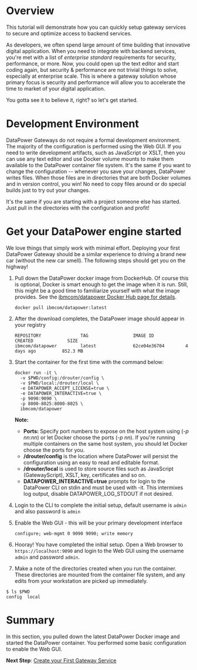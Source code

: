 # Overview

This tutorial will demonstrate how you can quickly setup gateway services to secure and optimize access to backend services.

As developers, we often spend large amount of time building that innovative digital application. When you need to integrate with backend services, you're met with a list of *enterprise standard* requirements for security, performance, or more. Now, you could open up the text editor and start coding again, but security & performance are not trivial things to solve, especially at enterprise scale. This is where a gateway solution whose primary focus is security and performance will allow you to accelerate the time to market of your digital application.

You gotta see it to believe it, right? so let's get started.

# Development Environment

DataPower Gateways do not require a formal development environment. The majority of the configuration is performed using the Web GUI. If you need to write development artifacts, such as JavaScript or XSLT, then you can use any text editor and use Docker volume mounts to make them available to the DataPower container file system. It's the same if you want to change the configuration -- whenever you save your changes, DataPower writes files. When those files are in directories that are both Docker volumes and in version control, you win! No need to copy files around or do special builds just to try out your changes.

It's the same if you are starting with a project someone else has started. Just pull in the directories with the configuration and profit!

# Get your DataPower engine started

We love things that simply work with minimal effort. Deploying your first DataPower Gateway should be a similar experience to driving a brand new car (without the new car smell). The following steps should get you on the highway!

1. Pull down the DataPower docker image from DockerHub. Of course this is optional, Docker is smart enough to get the image when it is run. Still, this might be a good time to familiarize yourself with what the image provides. See the [ibmcom/datapower Docker Hub page for details](https://hub.docker.com/r/ibmcom/datapower/).

    ```
    docker pull ibmcom/datapower:latest
    ```

2. After the download completes, the DataPower image should appear in your registry

    ```
    REPOSITORY               TAG                 IMAGE ID            CREATED             SIZE
    ibmcom/datapower         latest              62ce04e36704        4 days ago          852.3 MB
    ```

3. Start the container for the first time with the command below:
    ```
    docker run -it \
      -v $PWD/config:/drouter/config \
      -v $PWD/local:/drouter/local \
      -e DATAPOWER_ACCEPT_LICENSE=true \
      -e DATAPOWER_INTERACTIVE=true \
      -p 9090:9090 \
      -p 8000-8025:8000-8025 \
      ibmcom/datapower
    ```

    **Note:** 
    * **Ports:** Specify port numbers to expose on the host system using (_-p nn:nn_) or let Docker choose the ports (_-p nn_). If you're running multiple containers on the same host system, you should let Docker choose the ports for you.
    * **/drouter/config** is the location where DataPower will persist the configuration using an easy to read and editable format.
    * **/drouter/local** is used to store source files such as JavaScript (GatewayScript), XSLT, key, certificates and so on.
    * **DATAPOWER_INTERACTIVE=true** prompts for login to the DataPower CLI on stdin and must be used with -it. This intermixes log output, disable DATAPOWER_LOG_STDOUT if not desired.

4. Login to the CLI to complete the initial setup, default username is `admin` and also password is `admin`
5. Enable the Web GUI - this will be your primary development interface

    ```
    configure; web-mgmt 0 9090 9090; write memory
    ```

6. Hooray! You have completed the initial setup. Open a Web browser to `https://localhost:9090` and login to the Web GUI using the username `admin` and password `admin`. 

7. Make a note of the directories created when you run the container. These directories are mounted from the container file system, and any edits from your workstation are picked up immediately.
```
$ ls $PWD
config	local 
```

# Summary

In this section, you pulled down the latest DataPower Docker image and started the DataPower container. You performed some basic configuration to enable the Web GUI.

**Next Step**: [Create your First Gateway Service](hello-world-gateway.md)